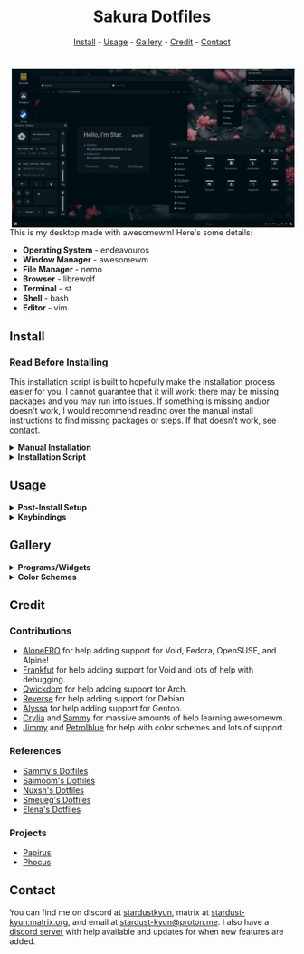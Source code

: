 <h1 align=center>Sakura Dotfiles</h1>

<div align="center">
<a href="#install">Install</a> - <a href="#usage">Usage</a> - <a href="#gallery">Gallery</a> - <a href="#credit">Credit</a> - <a href="#contact">Contact</a>
</div>

<h1></h1>

<img src="src/thumbnail.png" alt="img" align="right" width="500px">

This is my desktop made with awesomewm! Here's some details:

- **Operating System** - endeavouros
- **Window Manager** - awesomewm
- **File Manager** - nemo
- **Browser** - librewolf
- **Terminal** - st
- **Shell** - bash
- **Editor** - vim

## Install

### Read Before Installing

This installation script is built to hopefully make the installation process easier for you. I cannot guarantee that it will work; there may be missing packages and you may run into issues. If something is missing and/or doesn't work, I would recommend reading over the manual install instructions to find missing packages or steps. If that doesn't work, see <a href="#contact">contact</a>.

<details>
<summary><b>Manual Installation</b></summary>

---

### Minimal Installation Packages

These packages use their names from the Arch repos and AUR. If you can't find them for your distribution, try using the source url from Arch repos.

- base-devel - utilities
- xorg - display server
    + xclip - clipboard
    + xorg-xprop - fetch dep
    + xsettingsd - reload gtk/icons
- pipewire - audio
- brightnessctl - brightness
    + inotify-tools - brightness widget dep
- awesome-git - window manager
- picom - compositor
- polkit-gnome - polkit
- xdg-user-dirs - generate home dirs
- maim - screenshot
- ttf-roboto - gtk font
- ttf-roboto-mono - mono font
- noto-fonts - general font support
- noto-fonts-cjk - cjk font support
- noto-fonts-emoji - emoji font support
- noto-fonts-extra - extra font support
- papirus-icon-theme - icon theme

### Utilities

- gvim - vim with clipboard
- librewolf - browser
- nemo - file manager
- network-manager-applet - network applet
- cbatticon - battery applet
- blueman - bluetooth applet

### Setup

- copy contents of `home` to `~/`
- copy contents of `usr/share` to `/usr/share`
- copy contents of `usr/bin` to `/usr/bin`
- enable NetworkManager service (if network-manager-applet installed)
- update font cache `fc-cache -fv`
- update xrdb `xrdb ~/.Xresources`
- generate home dirs `xdg-user-dirs-update`
- make screenshots dir in `~/Pictures/Screenshots`

---

</details>

<details>
<summary><b>Installation Script</b></summary>

---

### Distro Installation

First, you'll need to install the distribution of your choice. Currently supported distros are Arch-based, Debian-based, Fedora-based, Gentoo-based, Void, OpenSUSE, and Alpine. It's recommended to install `xorg` and `pipewire` manually prior to running the script. You will need to install `git` to clone the repository.

Other distributions are not officially supported and may be added in the future.

### After System Installation

```
git clone https://github.com/stardust-kyun/dotfiles ~/dotfiles
cd ~/dotfiles
./install.sh

# Install with log
script -c ./install.sh ~/dotfiles-log.txt 
```

---

</details>

## Usage

<details>
<summary><b>Post-Install Setup</b></summary>

---

### Minimal Install Setup

Since the minimal install doesn't include many programs/utilities, you'll need to install some before rebooting. I recommend installing a terminal, browser, file manager, and text editor. 

### Configuration

This used to have a lot of stuff. Now most user variables are configured in a dedicated widget.

---

</details>

<details>
<summary><b>Keybindings</b></summary>

---

### Configuration

The file `~/.config/awesome/config/bind.lua` contains awesome's keybindings:

| Keybinding         | Description                   |
| ------------------ | ----------------------------- |
| `Mod+Shift+r`      | Restart Awesome               |
| `Mod+z`            | Next Layout                   |
| `Mod+Shift+z`      | Previous Layout               |
| `Mod+Tab`          | Focus Next Window             |
| `Mod+Shift+Tab`    | Focus Previous Window         |
| `Mod+Space`        | Show Menu                     |
| `Mod+d`            | Show Launcher                 |
| `Mod+Shift+c`      | Show Config                   |
| `Mod+Enter`        | Open a Terminal               |
| `Mod+p`            | Kill Picom                    |
| `Mod+Shift+p`      | Start Picom                   |
| `Mod+Delete`       | Full Screenshot               |
| `Mod+Ctrl+Delete`  | Delayed Screenshot            |
| `Mod+Shift+Delete` | Partial Screenshot            |
| `Mod+1-6`          | Change Tag                    |
| `Mod+Ctrl+1-6`     | Move Client to Tag            |
| `Mod+Shift+1-6`    | Move Client to Tag and Follow |
| `Mod+c`            | Center Window                 |
| `Mod+f`            | Toggle Fullscreen             |
| `Mod+s`            | Toggle Floating               |
| `Mod+n`            | Minimize Window               |
| `Mod+m`            | Toggle Maximize               |
| `Mod+Shift+q`      | Close Window                  |

---

</details>

## Gallery

<details>
<summary><b>Programs/Widgets</b></summary>

### Terminal
![terminal](src/terminal.png)

### Graphical
![graphical](src/graphical.png)

### Widget
![widget](src/widget.png)

### Browser
![browser](src/browser.png)

### Lock Screen
![lockscreen](src/lockscreen.png)

</details>

<details>
<summary><b>Color Schemes</b></summary>

### Sakura
![terminal](src/sakura.png)

| Color      | Hexcode |
| ---------- | ------- |
| Background | #000f14 |
| Foreground | #a0a0b4 |
| Black      | #0a191e |
| White      | #a0a0b4 |
| Red        | #824655 |
| Green      | #468264 |
| Yellow     | #827d50 |
| Blue       | #326482 |
| Magenta    | #645078 |
| Cyan       | #327d7d |

### Bloom
![graphical](src/bloom.png)

| Color      | Hexcode |
| ---------- | ------- |
| Background | #fffaf5 |
| Foreground | #4b4646 |
| Black      | #4b4646 |
| White      | #ebe6e1 |
| Red        | #eb8c8c |
| Green      | #96e6a5 |
| Yellow     | #f0cd96 |
| Blue       | #9bb9f0 |
| Magenta    | #d7a0e6 |
| Cyan       | #a0e1d2 |

### Shore
![widget](src/shore.png)

| Color      | Hexcode |
| ---------- | ------- |
| Background | #19191e |
| Foreground | #9999a8 |
| Black      | #2b2b33 |
| White      | #9999a8 |
| Red        | #825a5a |
| Green      | #5a825a |
| Yellow     | #968264 |
| Blue       | #505a82 |
| Magenta    | #735a87 |
| Cyan       | #5a7387 |

### Wave
![browser](src/wave.png)

| Color      | Hexcode |
| ---------- | ------- |
| Background | #f0fafa |
| Foreground | #262626 |
| Black      | #404040 |
| White      | #dce6e6 |
| Red        | #e68383 |
| Green      | #a0e6af |
| Yellow     | #ffcd96 |
| Blue       | #83b4e6 |
| Magenta    | #e1aae1 |
| Cyan       | #8cd7d2 |

</details>

## Credit

### Contributions

- [AloneERO](https://gitlab.com/AloneER0) for help adding support for Void, Fedora, OpenSUSE, and Alpine!
- [Frankfut](https://github.com/frankfutlg) for help adding support for Void and lots of help with debugging.
- [Qwickdom](https://github.com/Qwickdom) for help adding support for Arch.
- [Reverse](https://github.com/Reversedc) for help adding support for Debian.
- [Alyssa](https://github.com/alyssa-sudo) for help adding support for Gentoo.
- [Crylia](https://github.com/Crylia) and [Sammy](https://github.com/TorchedSammy) for massive amounts of help learning awesomewm.
- [Jimmy](https://github.com/Jimmysit0) and [Petrolblue](https://github.com/petrolblue) for help with color schemes and lots of support.

### References

- [Sammy's Dotfiles](https://github.com/TorchedSammy/dotfiles)
- [Saimoom's Dotfiles](https://github.com/saimoomedits/dotfiles)
- [Nuxsh's Dotfiles](https://github.com/nuxshed/dotfiles)
- [Smeueg's Dotfiles](https://github.com/Smeueg/Dotfiles)
- [Elena's Dotfiles](https://github.com/elenapan/dotfiles)

### Projects

- [Papirus](https://github.com/PapirusDevelopmentTeam/papirus-icon-theme)
- [Phocus](https://github.com/phocus/gtk)

## Contact

You can find me on discord at [stardustkyun](https://discord.com/users/417133059654156299), matrix at [stardust-kyun:matrix.org](https://matrix.to/#/@stardust-kyun:matrix.org), and email at [stardust-kyun@proton.me](mailto:stardust-kyun@proton.me). I also have a [discord server](https://discord.gg/38hQb6V8AW) with help available and updates for when new features are added.
